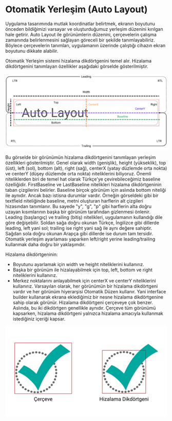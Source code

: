#  Otomatik Yerleşim (Auto Layout)

Uygulama tasarımında mutlak koordinatlar belirtmek, ekranın boyutunu önceden bildiğimizi varsayar ve oluşturduğumuz yerleşim düzenini kırılgan hale getirir. Auto Layout ile görünümlerin düzenini, çerçevelerin çalışma zamanında belirlenmesini sağlayan göreceli bir şekilde tanımlayabiliriz. Böylece çerçevelerin tanımları, uygulamanın üzerinde çalıştığı cihazın ekran boyutunu dikkate alabilir.

Otomatik Yerleşim sistemi hizalama dikdörtgenini temel alır. Hizalama dikdörtgenini tanımlayan özellikler aşağıdaki görselde gösterilmiştir.

![](../images/layout-attr.png)

Bu görselde bir görünümün hizalama dikdörtgenini tanımlayan yerleşim özellikleri gösterilmiştir. Genel olarak width (genişlik), height (yükseklik), top (üst), left (sol), bottom (alt), right (sağ), centerX (yatay düzlemde orta nokta) ve centerY (düşey düzlemde orta nokta) niteliklerini biliyoruz.
Önemli niteliklerden biri de temel hat olarak Türkçe'ye çevirebileceğimiz baseline özelliğidir. FirstBaseline ve LastBaseline nitelikleri hizalama dikdörtgeninin taban çizgilerini belirler. Baseline birçok görünüm için aslında bottom niteliği ile aynıdır. Ancak bazı istisna durumlar vardır. Örneğin görseldeki gibi bir textfield niteliğinde baseline, metni oluşturan harflerin alt çizgileri hizasından tanımlanır. Bu sayede "y", "g", "p" gibi harflerin alta doğru uzayan kısımlarının başka bir görünüm tarafından gizlenmesi önlenir.
Leading (başlangıç) ve trailing (bitiş) nitelikleri, uygulamanın kullandığı dile göre değişebilir. Soldan sağa doğru okunan Türkçe, İngilizce gibi dillerde leading, left yani sol; trailing ise right yani sağ ile aynı değere sahiptir. Sağdan sola doğru okunan Arapça gibi dillerde ise durum tam tersidir.
Otomatik yerleşim ayarlaması yaparken left/right yerine leading/trailing kullanmak daha doğru bir yaklaşımdır.

Hizalama dikdörtgeninin:
- Boyutunu ayarlamak için width ve height niteliklerini kullanırız.
- Başka bir görünüm ile hizalayabilmek için top, left, bottom ve right niteliklerini kullanırız.
- Merkez noktalarını anlayabilmek için centerX ve centerY niteliklerini kullanırız.
Varsayılan olarak, her görünümün bir hizalama dikdörtgeni vardır ve her görünüm hiyerarşisi Otomatik Düzen kullanır. Yani interface builder kullanarak ekrana eklediğimiz bir nesne hizalama dikdörtgenine sahip olarak görünür. Hizalama dikdörtgeni çerçeveye çok benzer. Aslında, bu iki dikdörtgen genellikle aynıdır. Çerçeve tüm görünümü kapsarken, hizalama dikdörtgeni yalnızca hizalama amacıyla kullanmak istediğiniz içeriği kapsar.
    
 ![](../images/frame.png)

